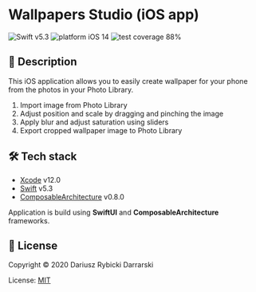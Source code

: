 # Wallpapers Studio (iOS app)

![Swift v5.3](https://img.shields.io/badge/swift-v5.3-orange.svg)
![platform iOS 14](https://img.shields.io/badge/platform-iOS%2014-blue.svg)
![test coverage 88%](https://img.shields.io/badge/test%20coverage-88%25-green.svg)

## 📝 Description

This iOS application allows you to easily create wallpaper for your phone from the photos in your Photo Library.

1. Import image from Photo Library
2. Adjust position and scale by dragging and pinching the image
3. Apply blur and adjust saturation using sliders
4. Export cropped wallpaper image to Photo Library

## 🛠 Tech stack

- [Xcode](https://developer.apple.com/xcode/) v12.0
- [Swift](https://swift.org/) v5.3
- [ComposableArchitecture](https://github.com/pointfreeco/swift-composable-architecture) v0.8.0

Application is build using **SwiftUI** and **ComposableArchitecture** frameworks.

## 📄 License

Copyright © 2020 Dariusz Rybicki Darrarski

License: [MIT](LICENSE)

